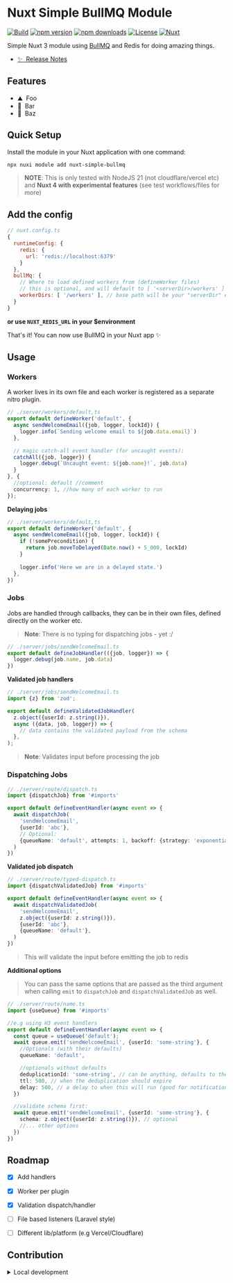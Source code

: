 # Nuxt Simple BullMQ Module

[![Build](https://github.com/hareland/nuxt-simple-bullmq/actions/workflows/test.yml/badge.svg)](https://github.com/hareland/nuxt-simple-bullmq/actions/workflows/test.yml)
[![npm version][npm-version-src]][npm-version-href]
[![npm downloads][npm-downloads-src]][npm-downloads-href]
[![License][license-src]][license-href]
[![Nuxt][nuxt-src]][nuxt-href]

Simple Nuxt 3 module using [BullMQ](https://docs.bullmq.io/) and Redis for doing amazing things.

- [✨ &nbsp;Release Notes](/CHANGELOG.md)


<!-- - [🏀 Online playground](https://stackblitz.com/github/your-org/nuxt-simple-bullmq?file=playground%2Fapp.vue) -->
<!-- - [📖 &nbsp;Documentation](https://example.com) -->

## Features

- ⛰ &nbsp;Foo
- 🚠 &nbsp;Bar
- 🌲 &nbsp;Baz

## Quick Setup

Install the module in your Nuxt application with one command:

```bash
npx nuxi module add nuxt-simple-bullmq
```

> **NOTE**: This is only tested with NodeJS 21 (not cloudflare/vercel etc) and **Nuxt 4 with experimental features** (see test
workflows/files for more)

## Add the config

```javascript
// nuxt.config.ts
{
  runtimeConfig: {
    redis: {
      url: 'redis://localhost:6379'
    }
  },
  bullMq: {
    // Where to load defined workers from (defineWorker files)
    // this is optional, and will default to [ '<serverDir>/workers' ]
    workerDirs: [ '/workers' ], // base path will be your "serverDir" e.g ./server/some-path
  }
}
```

**or use `NUXT_REDIS_URL` in your $environment**

That's it! You can now use BullMQ in your Nuxt app ✨

## Usage

### **Workers**
A worker lives in its own file and each worker is registered as a separate nitro plugin.

```typescript 
// ./server/workers/default,ts
export default defineWorker('default', {
  async sendWelcomeEmail({job, logger, lockId}) {
    logger.info(`Sending welcome email to ${job.data.email}`)
  },

  // magic catch-all event handler (for uncaught events):
  catchAll({job, logger}) {
    logger.debug(`Uncaught event: ${job.name}!`, job.data)
  }
}, {
  //optional: default //comment
  concurrency: 1, //how many of each worker to run
});
```

**Delaying jobs**
```typescript 
// ./server/workers/default,ts
export default defineWorker('default', {
  async sendWelcomeEmail({job, logger, lockId}) {
    if (!somePrecondition) {
      return job.moveToDelayed(Date.now() + 5_000, lockId)
    }
    
    logger.info('Here we are in a delayed state.')
  },
})
  ```

### **Jobs**

Jobs are handled through callbacks, they can be in their own files, defined directly on the worker etc.

> **Note**: There is no typing for dispatching jobs - yet :/

```typescript
// ./server/jobs/sendWelcomeEmail.ts
export default defineJobHandler(({job, logger}) => {
  logger.debug(job.name, job.data)
})
```

**Validated job handlers**

```typescript
// ./server/jobs/sendWelcomeEmail.ts
import {z} from 'zod';

export default defineValidatedJobHandler(
  z.object({userId: z.string()}),
  async ({data, job, logger}) => {
    // data contains the validated payload from the schema
  },
);
```

> **Note**: Validates input before processing the job

### **Dispatching Jobs**

```typescript
// ./server/route/dispatch.ts
import {dispatchJob} from '#imports'

export default defineEventHandler(async event => {
  await dispatchJob(
    'sendWelcomeEmail', 
    {userId: 'abc'},
    // Optional:
    {queueName: 'default', attempts: 1, backoff: {strategy: 'exponential', } },
  )
})
```

**Validated job dispatch**
```typescript
// ./server/route/typed-dispatch.ts
import {dispatchValidatedJob} from '#imports'

export default defineEventHandler(async event => {
  await dispatchValidatedJob(
    'sendWelcomeEmail',
    z.object({userId: z.string()}),
    {userId: 'abc'},
    {queueName: 'default'},
  )
})
```

> This will validate the input before emitting the job to redis

**Additional options**
> You can pass the same options that are passed as the third argument when calling `emit` to `dispatchJob` and `dispatchValidatedJob` as well. 
```typescript
// ./server/route/name.ts
import {useQueue} from '#imports'

//e.g using H3 event handlers
export default defineEventHandler(async event => {
  const queue = useQueue('default');
  await queue.emit('sendWelcomeEmail', {userId: 'some-string'}, {
    //Optionals (with their defaults)
    queueName: 'default',

    //optionals without defaults
    deduplicationId: 'some-string', // can be anything, defaults to the event name.
    ttl: 500, // when the deduplication should expire
    delay: 500, // a delay to when this will run (good for notifications)
  })

  //validate schema first:
  await queue.emit('sendWelcomeEmail', {userId: 'some-string'}, {
    schema: z.object({userId: z.string()}), // optional
    //... other options 
  })
})
```

## Roadmap

- [X] Add handlers
- [X] Worker per plugin
- [X] Validation dispatch/handler
- [ ] File based listeners (Laravel style)
- [ ] Different lib/platform (e.g Vercel/Cloudflare)


## Contribution

<details>
  <summary>Local development</summary>

  ```bash
  # Install dependencies
  npm install
  
  # Generate type stubs
  npm run dev:prepare
  
  # run redis via docker (add -s to detach and continue using the terminal for other stuff)
  docker compose -f ./playground/compose.yml up [-d]
  
  # to stop docker stuff:
  docker compose -f ./playground/compose.yml down
  
  # Develop with the playground
  npm run dev
  
  # Build the playground
  npm run dev:build
  
  # Run ESLint
  npm run lint
  
  # Run Vitest
  npm run test
  npm run test:watch
  
  # Release new version
  npm run release
  ```

</details>


<!-- Badges -->

[npm-version-src]: https://img.shields.io/npm/v/nuxt-simple-bullmq/latest.svg?style=flat&colorA=020420&colorB=00DC82

[npm-version-href]: https://npmjs.com/package/nuxt-simple-bullmq

[npm-downloads-src]: https://img.shields.io/npm/dm/nuxt-simple-bullmq.svg?style=flat&colorA=020420&colorB=00DC82

[npm-downloads-href]: https://npm.chart.dev/nuxt-simple-bullmq

[license-src]: https://img.shields.io/npm/l/nuxt-simple-bullmq.svg?style=flat&colorA=020420&colorB=00DC82

[license-href]: https://npmjs.com/package/nuxt-simple-bullmq

[nuxt-src]: https://img.shields.io/badge/Nuxt-020420?logo=nuxt.js

[nuxt-href]: https://nuxt.com
